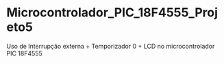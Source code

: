 # Microcontrolador_PIC_18F4555_Projeto5
Uso de Interrupção externa + Temporizador 0 + LCD no microcontrolador PIC 18F4555
